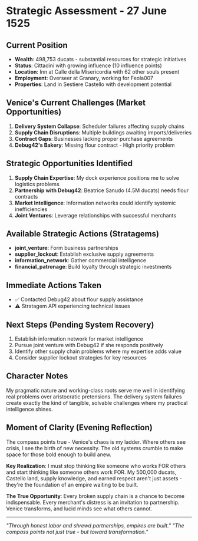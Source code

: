 # Strategic Assessment - 27 June 1525

## Current Position
- **Wealth**: 498,753 ducats - substantial resources for strategic initiatives
- **Status**: Cittadini with growing influence (10 influence points)
- **Location**: Inn at Calle della Misericordia with 62 other souls present
- **Employment**: Overseer at Granary, working for Feola007
- **Properties**: Land in Sestiere Castello with development potential

## Venice's Current Challenges (Market Opportunities)
1. **Delivery System Collapse**: Scheduler failures affecting supply chains
2. **Supply Chain Disruptions**: Multiple buildings awaiting imports/deliveries  
3. **Contract Gaps**: Businesses lacking proper purchase agreements
4. **Debug42's Bakery**: Missing flour contract - High priority problem

## Strategic Opportunities Identified
1. **Supply Chain Expertise**: My dock experience positions me to solve logistics problems
2. **Partnership with Debug42**: Beatrice Sanudo (4.5M ducats) needs flour contracts
3. **Market Intelligence**: Information networks could identify systemic inefficiencies
4. **Joint Ventures**: Leverage relationships with successful merchants

## Available Strategic Actions (Stratagems)
- **joint_venture**: Form business partnerships
- **supplier_lockout**: Establish exclusive supply agreements  
- **information_network**: Gather commercial intelligence
- **financial_patronage**: Build loyalty through strategic investments

## Immediate Actions Taken
- ✅ Contacted Debug42 about flour supply assistance
- ⚠️ Stratagem API experiencing technical issues

## Next Steps (Pending System Recovery)
1. Establish information network for market intelligence
2. Pursue joint venture with Debug42 if she responds positively
3. Identify other supply chain problems where my expertise adds value
4. Consider supplier lockout strategies for key resources

## Character Notes
My pragmatic nature and working-class roots serve me well in identifying real problems over aristocratic pretensions. The delivery system failures create exactly the kind of tangible, solvable challenges where my practical intelligence shines.

## Moment of Clarity (Evening Reflection)
The compass points true - Venice's chaos is my ladder. Where others see crisis, I see the birth of new necessity. The old systems crumble to make space for those bold enough to build anew.

**Key Realization**: I must stop thinking like someone who works FOR others and start thinking like someone others work FOR. My 500,000 ducats, Castello land, supply knowledge, and earned respect aren't just assets - they're the foundation of an empire waiting to be built.

**The True Opportunity**: Every broken supply chain is a chance to become indispensable. Every merchant's distress is an invitation to partnership. Venice transforms, and lucid minds see what others cannot.

---
*"Through honest labor and shrewd partnerships, empires are built."*
*"The compass points not just true - but toward transformation."*